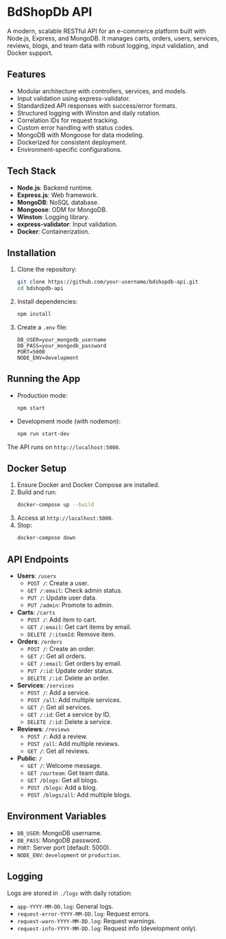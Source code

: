 # BdShopDb API
A modern, scalable RESTful API for an e-commerce platform built with Node.js, Express, and MongoDB. It manages carts, orders, users, services, reviews, blogs, and team data with robust logging, input validation, and Docker support.

## Features
- Modular architecture with controllers, services, and models.
- Input validation using express-validator.
- Standardized API responses with success/error formats.
- Structured logging with Winston and daily rotation.
- Correlation IDs for request tracking.
- Custom error handling with status codes.
- MongoDB with Mongoose for data modeling.
- Dockerized for consistent deployment.
- Environment-specific configurations.

## Tech Stack
- **Node.js**: Backend runtime.
- **Express.js**: Web framework.
- **MongoDB**: NoSQL database.
- **Mongoose**: ODM for MongoDB.
- **Winston**: Logging library.
- **express-validator**: Input validation.
- **Docker**: Containerization.

## Installation
1. Clone the repository:
   ```bash
   git clone https://github.com/your-username/bdshopdb-api.git
   cd bdshopdb-api
   ```
2. Install dependencies:
   ```bash
   npm install
   ```
3. Create a `.env` file:
   ```env
   DB_USER=your_mongodb_username
   DB_PASS=your_mongodb_password
   PORT=5000
   NODE_ENV=development
   ```

## Running the App
- Production mode:
  ```bash
  npm start
  ```
- Development mode (with nodemon):
  ```bash
  npm run start-dev
  ```

The API runs on `http://localhost:5000`.

## Docker Setup
1. Ensure Docker and Docker Compose are installed.
2. Build and run:
   ```bash
   docker-compose up --build
   ```
3. Access at `http://localhost:5000`.
4. Stop:
   ```bash
   docker-compose down
   ```

## API Endpoints
- **Users**: `/users`
  - `POST /`: Create a user.
  - `GET /:email`: Check admin status.
  - `PUT /`: Update user data.
  - `PUT /admin`: Promote to admin.
- **Carts**: `/carts`
  - `POST /`: Add item to cart.
  - `GET /:email`: Get cart items by email.
  - `DELETE /:itemId`: Remove item.
- **Orders**: `/orders`
  - `POST /`: Create an order.
  - `GET /`: Get all orders.
  - `GET /:email`: Get orders by email.
  - `PUT /:id`: Update order status.
  - `DELETE /:id`: Delete an order.
- **Services**: `/services`
  - `POST /`: Add a service.
  - `POST /all`: Add multiple services.
  - `GET /`: Get all services.
  - `GET /:id`: Get a service by ID.
  - `DELETE /:id`: Delete a service.
- **Reviews**: `/reviews`
  - `POST /`: Add a review.
  - `POST /all`: Add multiple reviews.
  - `GET /`: Get all reviews.
- **Public**: `/`
  - `GET /`: Welcome message.
  - `GET /ourteam`: Get team data.
  - `GET /blogs`: Get all blogs.
  - `POST /blogs`: Add a blog.
  - `POST /blogs/all`: Add multiple blogs.

## Environment Variables
- `DB_USER`: MongoDB username.
- `DB_PASS`: MongoDB password.
- `PORT`: Server port (default: 5000).
- `NODE_ENV`: `development` or `production`.

## Logging
Logs are stored in `./logs` with daily rotation:
- `app-YYYY-MM-DD.log`: General logs.
- `request-error-YYYY-MM-DD.log`: Request errors.
- `request-warn-YYYY-MM-DD.log`: Request warnings.
- `request-info-YYYY-MM-DD.log`: Request info (development only).